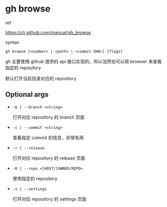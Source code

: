 # gh browse

ref

https://cli.github.com/manual/gh_browse

syntax

```
gh browse [<number> | <path> | <commit-SHA>] [flags]
```

gh 主要使用 github 提供的 api 接口实现的，所以当然也可以用 browser 来查看指定的 repository

默认打开当前目录对应的 repository

## Optional args

- `-b | --branch <string>`

  打开对应 repository 的 branch 页面

- `-c | --commit <string>`

  查看指定 commit 的信息，非常有用

- `-r | --release`

  打开对应 repository 的 release 页面

- `-R | --repo <[HOST/]OWNER/REPO>`

  使用指定的 repository

- `-s | --settings`

  打开对应 repository 的 settings 页面

